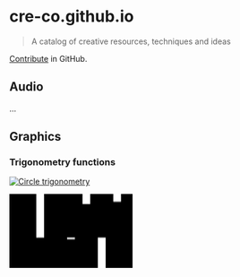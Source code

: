 # cre-co.github.io

> A catalog of creative resources, techniques and ideas

[Contribute](https://github.com/cre-co/cre-co.github.io) in GitHub.

## Audio

…

## Graphics

### Trigonometry functions

[![Circle trigonometry](data/circle_cos_sin.gif)](https://en.wikipedia.org/wiki/Trigonometric_functions)

[![Sin demo](data/math_sin.gif)](http://codepen.io/ladybenko/pen/JEEqow)
